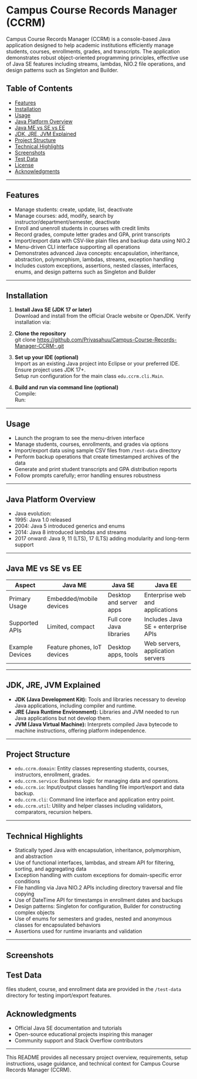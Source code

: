 # Campus Course Records Manager (CCRM)

Campus Course Records Manager (CCRM) is a console-based Java application designed to help academic institutions efficiently manage students, courses, enrollments, grades, and transcripts. The application demonstrates robust object-oriented programming principles, effective use of Java SE features including streams, lambdas, NIO.2 file operations, and design patterns such as Singleton and Builder.

## Table of Contents

- [Features](#features)  
- [Installation](#installation)  
- [Usage](#usage)  
- [Java Platform Overview](#java-platform-overview)  
- [Java ME vs SE vs EE](#java-me-vs-se-vs-ee)  
- [JDK, JRE, JVM Explained](#jdk-jre-jvm-explained)  
- [Project Structure](#project-structure)  
- [Technical Highlights](#technical-highlights)  
- [Screenshots](#screenshots)  
- [Test Data](#test-data)  
- [License](#license)  
- [Acknowledgments](#acknowledgments)  

---

## Features

- Manage students: create, update, list, deactivate  
- Manage courses: add, modify, search by instructor/department/semester, deactivate  
- Enroll and unenroll students in courses with credit limits  
- Record grades, compute letter grades and GPA, print transcripts  
- Import/export data with CSV-like plain files and backup data using NIO.2  
- Menu-driven CLI interface supporting all operations  
- Demonstrates advanced Java concepts: encapsulation, inheritance, abstraction, polymorphism, lambdas, streams, exception handling  
- Includes custom exceptions, assertions, nested classes, interfaces, enums, and design patterns such as Singleton and Builder  

---

## Installation

1. **Install Java SE (JDK 17 or later)**  
   Download and install from the official Oracle website or OpenJDK. Verify installation via:  

2. **Clone the repository**  
git clone https://github.com/Priyasahuu/Campus-Course-Records-Manager-CCRM-.git

3. **Set up your IDE (optional)**  
Import as an existing Java project into Eclipse or your preferred IDE. Ensure project uses JDK 17+.  
Setup run configuration for the main class `edu.ccrm.cli.Main`.

4. **Build and run via command line (optional)**  
Compile:  
Run:  

---

## Usage

- Launch the program to see the menu-driven interface
- Manage students, courses, enrollments, and grades via options
- Import/export data using sample CSV files from `/test-data` directory
- Perform backup operations that create timestamped archives of the data
- Generate and print student transcripts and GPA distribution reports  
- Follow prompts carefully; error handling ensures robustness  

---

## Java Platform Overview

- Java evolution:  
- 1995: Java 1.0 released  
- 2004: Java 5 introduced generics and enums  
- 2014: Java 8 introduced lambdas and streams  
- 2017 onward: Java 9, 11 (LTS), 17 (LTS) adding modularity and long-term support  

---

## Java ME vs SE vs EE

| Aspect          | Java ME                    | Java SE                    | Java EE                              |
|-----------------|----------------------------|----------------------------|-------------------------------------|
| Primary Usage   | Embedded/mobile devices     | Desktop and server apps    | Enterprise web and applications     |
| Supported APIs  | Limited, compact            | Full core Java libraries   | Includes Java SE + enterprise APIs  |
| Example Devices | Feature phones, IoT devices | Desktop apps, tools        | Web servers, application servers    |

---

## JDK, JRE, JVM Explained

- **JDK (Java Development Kit):** Tools and libraries necessary to develop Java applications, including compiler and runtime.  
- **JRE (Java Runtime Environment):** Libraries and JVM needed to run Java applications but not develop them.  
- **JVM (Java Virtual Machine):** Interprets compiled Java bytecode to machine instructions, offering platform independence.  

---

## Project Structure

- `edu.ccrm.domain`: Entity classes representing students, courses, instructors, enrollment, grades.  
- `edu.ccrm.service`: Business logic for managing data and operations.  
- `edu.ccrm.io`: Input/output classes handling file import/export and data backup.  
- `edu.ccrm.cli`: Command line interface and application entry point.  
- `edu.ccrm.util`: Utility and helper classes including validators, comparators, recursion helpers.  

---

## Technical Highlights

- Statically typed Java with encapsulation, inheritance, polymorphism, and abstraction  
- Use of functional interfaces, lambdas, and stream API for filtering, sorting, and aggregating data  
- Exception handling with custom exceptions for domain-specific error conditions  
- File handling via Java NIO.2 APIs including directory traversal and file copying  
- Use of DateTime API for timestamps in enrollment dates and backups  
- Design patterns: Singleton for configuration, Builder for constructing complex objects  
- Use of enums for semesters and grades, nested and anonymous classes for encapsulated behaviors  
- Assertions used for runtime invariants and validation  

---

## Screenshots



## Test Data

files student, course, and enrollment data are provided in the `/test-data` directory for testing import/export features.



## Acknowledgments

- Official Java SE documentation and tutorials  
- Open-source educational projects inspiring this manager  
- Community support and Stack Overflow contributors  

---

This README provides all necessary project overview, requirements, setup instructions, usage guidance, and technical context for Campus Course Records Manager (CCRM).
